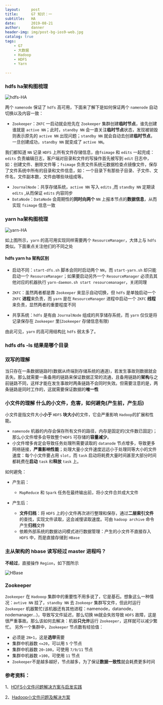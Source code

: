 ```yaml
---
layout:     post
title:      G7 知识：一
subtitle:   HA
date:       2019-08-21
author:     danner
header-img: img/post-bg-ios9-web.jpg
catalog: true
tags:
	- G7
    - 大数据
    - Hadoop
    - HDFS
    - Yarn
    
---
```


### hdfs ha架构图梳理
![hdfs-HA](https://vendanner.github.io/img/hadoop/hdfs-ha.png)

两个 `namenode` 保证了 `hdfs` 高可用，下面来了解下是如何保证两个 `namenode` 自动切换以及内容一致：

- `Zookeeper`：`ZKFC` 一启动就会抢先在 `Zookeeper` 集群创建**临时节点**，谁先创建谁就是 `active NN`；此时，`standby NN` 会一直关注**临时节点**状态，发现被销毁则表示原先的 `active NN` 出现问题；`standby NN` 就会自动去创建**临时节点**，一旦创建成功，`standby NN` 就变成了 `active NN`。

我们都知道 `NN` 记录 `HDFS` 上所有文件存储信息，由`fsimage` 和 `edits` 一起完成：`edits` 负责编辑日志，客户端对目录和文件的写操作首先被写到 `edit` 日志中，如：创建文件、删除文件等；`fsimage` 负责文件系统元数据检查点镜像文件，保存了文件系统中所有的目录和文件信息，如：一个目录下有那些子目录、子文件、文件名，文件副本数，文件由哪些块组成等。

- `JournalNode`：共享存储系统，`active NN` 写入 `edits` ,而 `standby NN` 定期读 `edits` ,从而保证 `edits` 内容同步
- `DataNode`：`DataNode` 会周期性的**同时向两个** `NN` 上报本节点的**数据信息**，从而实现 `fsimage` 信息一致

 
### yarn ha架构图梳理
![yarn-HA](https://vendanner.github.io/img/hadoop/yarn-ha1.png)

如上图所示，`yarn` 的高可用实现同样需要两个 `ResourceManager`，大体上与 `hdfs` 类似。下面重点关注他们的不同之处

#### hdfs yarn ha 架构区别

- 启动不同：`start-dfs.sh` 脚本会同时启动两个 `NN`，而 `start-yarn.sh` 却只能启动一个 `ResourceManager`；如果要启动另外一个 `ResourceManager` 必须去其他对应的机器执行 `yarn-daemon.sh start resourcemanager`，关闭同理

- `ZKFC`：虽然两者都是靠 `Zookeeper` 来显示自动切换，但 `hdfs` 是单独启动一个 `ZKFC` **进程**来负责，而 `yarn` 是在  `ResourceManager` 进程中启动一个 `ZKFC` **线程**来负责，显然两者的重要程度不同

- 共享系统：`hdfs` 是有由 `JournalNode` 组成的共享储存系统，而 `yarn` 仅仅是将记录保存在 `Zookeeper` 里(`Zookeeper` 存储信息有限)

由此可见，`yarn` 的高可用结构比 `hdfs` 弱太多了。 


### hdfs dfs -ls  结果是哪个目录



### 双写的理解

当只存在一条数据链路时(数据从终端到存储系统的通道)，若发生事故则数据就会丢失。那么就需要一条备用的链路来保证数据正常的流通，且备用链路的**架构**与之前链路不同，这样才能在发生事故时两条链路不会同时失效。但需要注意的是，两条链路是同时工作的，这就需要保证数据的**唯一性**

### 小文件的理解  什么的小文件，危害，如何避免(产生前，产生后)

小文件是指文件大小**小于** `HDFS` **块大小**的文件，它会严重影响 `Hadoop`的扩展和性能。

- `namenode` 机器的内存会保存所有文件的路径，内存是固定的(文件数已固定)；那么小文件增多会导致整个`HDFS` 可存储的**容量减少**。
- 小文件增多肯定会导致任务处理所需要读取的 `datanode` 节点增多，导致更多网络链接，**严重影响性能**；处理大量小文件速度远远小于处理同等大小的文件速度：每个小文件要占用 `slot`，而 `task` 启动将耗费大量时间甚至大部分时间都耗费在**启动** `task` 和**释放** `task` 上。

如何避免：

- 产生前：
	- `MapReduce` 和 `Spark` 任务在最终输出前，将小文件合并成大文件

- 产生后：
	- **文件归档**：将 `HDFS` 上的小文件再次进行整理和保存，通过**二层索引文件**的查找，实现文件读取，这会减慢读取速度。可由 `hadoop archive` 命令产生**归档**文件
	- 依赖外部系统的数据访问模式进行数据管理：产生的小文件不直接存入 `HDFS` 中，而是直接存储到 `HBase`


### 主从架构的 hbase 读写经过 master 进程吗？

**不经过**，直接操作 `Region`，如下图所示

![HBase](https://vendanner.github.io/img/HBase/HBase-op.png)

### Zookeeper

`Zookeeper` 在 `Hadooop` 集群中的重要性不用多说了，它是基石。想象这么一种情况：`avtive NN` 挂了，`standby NN` 去 `Zookeepr` 集群写文件，但此时运行`Zookeeper` 机器繁忙(该机器还有其他进程：namenode，datanode，nodemanager...)，导致写文件延迟，那么切换 `NN`就会失败导致 `HDFS` 故障，这是很严重事故。那么该如何去解决：机器**只允许**运行 `Zookeeper`，这样就可以减少繁忙。 另外一个集群中，`Zookeeper` 节点数有经验值：

- 必须是 `2N+1`，这是**选举**需要
- 集群中机器数 `<=20`，可以用 `5` 个节点
- 集群中机器数 `20~100`，可使用 `7/9/11` 节点
- 集群中机器数 `>100`，可使用 `11` 节点
- `Zookeeper`不是越多越好，节点越多，为了保证**数据一致性**就会耗费更多时间


### 参考资料：
1、[HDFS小文件问题解决方案与启发实践](https://blog.csdn.net/Androidlushangderen/article/details/54176511)

2、[Hadoop小文件问题及解决方案](https://blog.csdn.net/lzm1340458776/article/details/43410731)